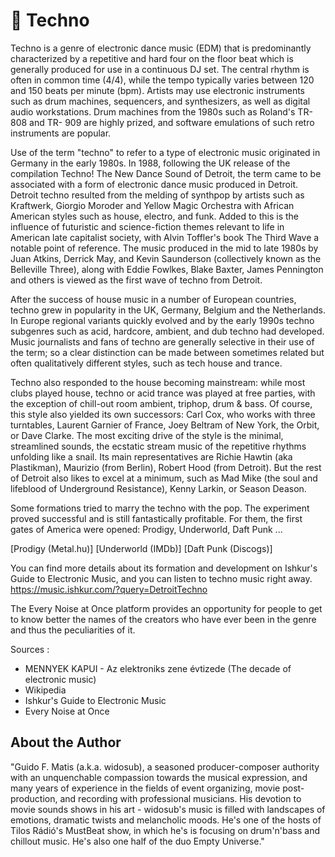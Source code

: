 # 🎼 Techno

Techno is a genre of electronic dance music (EDM) that is predominantly characterized by a repetitive and hard four on the floor beat
which is generally produced for use in a continuous DJ set. The central rhythm is often in common time (4/4), while the tempo
typically varies between 120 and 150 beats per minute (bpm). Artists may use electronic instruments such as drum machines,
sequencers, and synthesizers, as well as digital audio workstations. Drum machines from the 1980s such as Roland's TR-808 and TR-
909 are highly prized, and software emulations of such retro instruments are popular.

Use of the term "techno" to refer to a type of electronic music originated in Germany in the early 1980s. In 1988, following the UK
release of the compilation Techno! The New Dance Sound of Detroit, the term came to be associated with a form of electronic dance
music produced in Detroit. Detroit techno resulted from the melding of synthpop by artists such as Kraftwerk, Giorgio Moroder and
Yellow Magic Orchestra with African American styles such as house, electro, and funk. Added to this is the influence of futuristic and
science-fiction themes relevant to life in American late capitalist society, with Alvin Toffler's book The Third Wave a notable point of
reference. The music produced in the mid to late 1980s by Juan Atkins, Derrick May, and Kevin Saunderson (collectively known as
the Belleville Three), along with Eddie Fowlkes, Blake Baxter, James Pennington and others is viewed as the first wave of techno
from Detroit.

After the success of house music in a number of European countries, techno grew in popularity in the UK, Germany, Belgium and the
Netherlands. In Europe regional variants quickly evolved and by the early 1990s techno subgenres such as acid, hardcore, ambient,
and dub techno had developed. Music journalists and fans of techno are generally selective in their use of the term; so a clear
distinction can be made between sometimes related but often qualitatively different styles, such as tech house and trance.

Techno also responded to the house becoming mainstream: while most clubs played house, techno or acid trance was played at free
parties, with the exception of chill-out room ambient, triphop, drum & bass. Of course, this style also yielded its own successors: Carl
Cox, who works with three turntables, Laurent Garnier of France, Joey Beltram of New York, the Orbit, or Dave Clarke.
The most exciting drive of the style is the minimal, streamlined sounds, the ecstatic stream music of the repetitive rhythms unfolding
like a snail. Its main representatives are Richie Hawtin (aka Plastikman), Maurizio (from Berlin), Robert Hood (from Detroit).
But the rest of Detroit also likes to excel at a minimum, such as Mad Mike (the soul and lifeblood of Underground Resistance), Kenny
Larkin, or Season Deason.

Some formations tried to marry the techno with the pop. The experiment proved successful and is still fantastically profitable. For
them, the first gates of America were opened: Prodigy, Underworld, Daft Punk ...

[Prodigy (Metal.hu)] [Underworld (IMDb)] [Daft Punk (Discogs)]

You can find more details about its formation and development on Ishkur's Guide to Electronic Music, and you can listen to techno
music right away.
<https://music.ishkur.com/?query=DetroitTechno>

The Every Noise at Once platform provides an opportunity for people to get to know better the names of the creators who have ever
been in the genre and thus the peculiarities of it.

Sources :

- MENNYEK KAPUI - Az elektroniks zene évtizede (The decade of electronic music)
- Wikipedia
- Ishkur's Guide to Electronic Music
- Every Noise at Once

## About the Author

"Guido F. Matis (a.k.a. widosub), a seasoned producer-composer authority with an unquenchable compassion towards the musical
expression, and many years of experience in the fields of event organizing, movie post-production, and recording with professional
musicians. His devotion to movie sounds shows in his art - widosub's music is filled with landscapes of emotions, dramatic twists and
melancholic moods. He's one of the hosts of Tilos Rádió's MustBeat show, in which he's is focusing on drum'n'bass and chillout
music. He's also one half of the duo Empty Universe."
